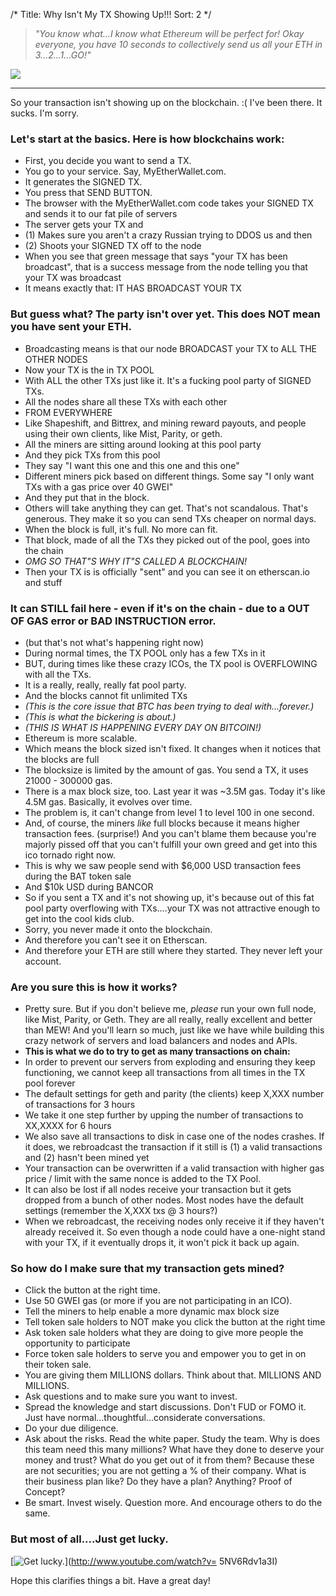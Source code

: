 /*
Title: Why Isn't My TX Showing Up!!!
Sort: 2
*/

> *"You know what...I know what Ethereum will be perfect for! Okay everyone, you have 10 seconds to collectively send us all your ETH in 3...2...1...GO!"*


![](https://s3.amazonaws.com/groovehq/uploaded/2mn0bune17r6qlh8s44yj5e6l68g6bl83s5zfm08mwsis5q1z4?1498542636)

---

So your transaction isn't showing up on the blockchain. :( I've been there. It sucks. I'm sorry.

### Let's start at the basics. Here is how blockchains work:
* First, you decide you want to send a TX.
* You go to your service. Say, MyEtherWallet.com.
* It generates the SIGNED TX.
* You press that SEND BUTTON.
* The browser with the MyEtherWallet.com code takes your SIGNED TX and sends it to our fat pile of servers
* The server gets your TX and
* (1) Makes sure you aren't a crazy Russian trying to DDOS us and then
* (2) Shoots your SIGNED TX off to the node
* When you see that green message that says "your TX has been broadcast", that is a success message from the node telling you that your TX was broadcast
* It means exactly that: IT HAS BROADCAST YOUR TX

### But guess what? The party isn't over yet. This does NOT mean you have sent your ETH.
* Broadcasting means is that our node BROADCAST your TX to ALL THE OTHER NODES
* Now your TX is the in TX POOL
* With ALL the other TXs just like it. It's a fucking pool party of SIGNED TXs.
* All the nodes share all these TXs with each other
* FROM EVERYWHERE
* Like Shapeshift, and Bittrex, and mining reward payouts, and people using their own clients, like Mist, Parity, or geth.
* All the miners are sitting around looking at this pool party
* And they pick TXs from this pool
* They say "I want this one and this one and this one"
* Different miners pick based on different things. Some say "I only want TXs with a gas price over 40 GWEI"
* And they put that in the block.
* Others will take anything they can get. That's not scandalous. That's generous. They make it so you can send TXs cheaper on normal days.
* When the block is full, it's full. No more can fit.
* That block, made of all the TXs they picked out of the pool, goes into the chain
* *OMG SO THAT"S WHY IT"S CALLED A BLOCKCHAIN!*
* Then your TX is is officially "sent" and you can see it on etherscan.io and stuff


### It can STILL fail here - even if it's on the chain - due to a OUT OF GAS error or BAD INSTRUCTION error.
* (but that's not what's happening right now)
* During normal times, the TX POOL only has a few TXs in it
* BUT, during times like these crazy ICOs, the TX pool is OVERFLOWING with all the TXs.
* It is a really, really, really fat pool party.
* And the blocks cannot fit unlimited TXs
* *(This is the core issue that BTC has been trying to deal with...forever.)*
* *(This is what the bickering is about.)*
* *(THIS IS WHAT IS HAPPENING EVERY DAY ON BITCOIN!)*
* Ethereum is more scalable.
* Which means the block sized isn't fixed. It changes when it notices that the blocks are full
* The blocksize is limited by the amount of gas. You send a TX, it uses 21000 - 300000 gas.
* There is a max block size, too. Last year it was ~3.5M gas. Today it's like 4.5M gas. Basically, it evolves over time.
* The problem is, it can't change from level 1 to level 100 in one second.
* And, of course, the miners *like* full blocks because it means higher transaction fees. (surprise!) And you can't blame them because you're majorly pissed off that you can't fulfill your own greed and get into this ico tornado right now.
* This is why we saw people send with $6,000 USD transaction fees during the BAT token sale
* And $10k USD during BANCOR
* So if you sent a TX and it's not showing up, it's because out of this fat pool party overflowing with TXs....your TX was not attractive enough to get into the cool kids club.
* Sorry, you never made it onto the blockchain.
* And therefore you can't see it on Etherscan.
* And therefore your ETH are still where they started. They never left your account. 


### Are you sure this is how it works? 
* Pretty sure. But if you don't believe me, *please* run your own full node, like Mist, Parity, or Geth. They are all really, really excellent and better than MEW! And you'll learn so much, just like we have while building this crazy network of servers and load balancers and nodes and APIs.
* **This is what we do to try to get as many transactions on chain:**
* In order to prevent our servers from exploding and ensuring they keep functioning, we cannot keep all transactions from all times in the TX pool forever
* The default settings for geth and parity (the clients) keep X,XXX number of transactions for 3 hours
* We take it one step further by upping the number of transactions to XX,XXXX for 6 hours
* We also save all transactions to disk in case one of the nodes crashes. If it does, we rebroadcast the transaction if it still is (1) a valid transactions and (2) hasn't been mined yet
* Your transaction can be overwritten if a valid transaction with higher gas price / limit with the same nonce is added to the TX Pool.
* It can also be lost if all nodes receive your transaction but it gets dropped from a bunch of other nodes. Most nodes have the default settings (remember the X,XXX txs @ 3 hours?) 
* When we rebroadcast, the receiving nodes only receive it if they haven't already received it. So even though a node could have a one-night stand with your TX, if it eventually drops it, it won't pick it back up again.

### So how do I make sure that my transaction gets mined?
* Click the button at the right time. 
* Use 50 GWEI gas (or more if you are not participating in an ICO).
* Tell the miners to help enable a more dynamic max block size
* Tell token sale holders to NOT make you click the button at the right time
* Ask token sale holders what they are doing to give more people the opportunity to participate 
* Force token sale holders to serve you and empower you to get in on their token sale. 
* You are giving them MILLIONS dollars. Think about that. MILLIONS AND MILLIONS.
* Ask questions and to make sure you want to invest.
* Spread the knowledge and start discussions. Don't FUD or FOMO it. Just have normal...thoughtful...considerate conversations. 
* Do your due diligence.
* Ask about the risks. Read the white paper. Study the team. Why is does this team need this many millions? What have they done to deserve your money and trust? What do you get out of it from them? Because these are not securities; you are not getting a % of their company. What is their business plan like? Do they have a plan? Anything? Proof of Concept? 
* Be smart. Invest wisely. Question more. And encourage others to do the same. 


### But most of all....Just get lucky.

[![Get lucky.](http://img.youtube.com/vi/5NV6Rdv1a3I/0.jpg)](http://www.youtube.com/watch?v= 5NV6Rdv1a3I)



Hope this clarifies things a bit. Have a great day!
